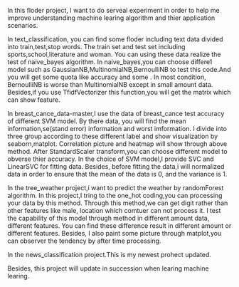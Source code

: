 In this floder project, I want to do serveal experiment in order to help me improve understanding 
machine learing algorithm and thier application scenarios.

In text_classification,
you can find some floder including text data divided into train,test,stop words.
The train set and test set including sports,school,literature and woman.
You can using these data realize the test of naive_bayes algorithm.
In naive_bayes,you can choose differe1 model such as GaussianNB,MultinomialNB,BernoulliNB
to test this code.And you will get some quota like accuracy and some .
In most condition, BernoulliNB is worse than MultinomialNB except in small amount data.
Besides,if you use TfidfVectorizer this function,you will get the matrix which can show feature.

In breast_cance_data-master,I use the data of breast_cance test accuracy of different SVM model.
By there data, you will find the mean information,se(stand error) information and worst imformation.
I divide into three group according to these different label and 
show visualization by seaborn,matplot.
Correlation picture and heatmap will show through above method.
After StandardScaler transform,you can choose different model to obverse thier accuracy.
In the choice of SVM model,I provide SVC and LinearSVC for fitting data.
Besides, before fitting the data,i will normalized data in order to ensure that
the mean of the data is 0, and the variance is 1.

In the tree_weather project,i want to predict the weather by randomForest algorithm.
In this project,I tring to the one_hot coding,you can processing your data by this method.
Through this method,we can get digit rather than other features like male, location 
which comtuer can not process it.
I test the capability of this model through method in different amount data, different features.
You can find these difference result in different amount or different features.
Besides, I also paint some picture through matplot,you can observer the tendency 
by after  time processing.


In the news_classification project.This is my newest prohect updated.

Besides, this project will update in succession when learing machine learing.